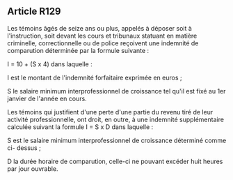 Article R129
----
Les témoins âgés de seize ans ou plus, appelés à déposer soit à l'instruction,
soit devant les cours et tribunaux statuant en matière criminelle,
correctionnelle ou de police reçoivent une indemnité de comparution déterminée
par la formule suivante :

I = 10 + (S x 4) dans laquelle :

I est le montant de l'indemnité forfaitaire exprimée en euros ;

S le salaire minimum interprofessionnel de croissance tel qu'il est fixé au 1er
janvier de l'année en cours.

Les témoins qui justifient d'une perte d'une partie du revenu tiré de leur
activité professionnelle, ont droit, en outre, à une indemnité supplémentaire
calculée suivant la formule I = S x D dans laquelle :

S est le salaire minimum interprofessionnel de croissance déterminé comme ci-
dessus ;

D la durée horaire de comparution, celle-ci ne pouvant excéder huit heures par
jour ouvrable.
